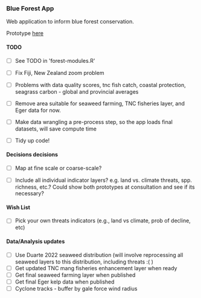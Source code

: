 ### Blue Forest App

Web application to inform blue forest conservation.

Prototype [here](https://global-wetlands.shinyapps.io/blue-forests-app/)

#### TODO

- [ ] See TODO in 'forest-modules.R'

- [ ] Fix Fiji, New Zealand zoom problem

- [ ] Problems with data quality scores, tnc fish catch, coastal protection, seagrass carbon - global and provincial averages

- [ ] Remove area suitable for seaweed farming, TNC fisheries layer, and Eger data for now.

- [ ] Make data wrangling a pre-process step, so the app loads final datasets, will save
compute time

- [ ] Tidy up code!

#### Decisions decisions

- [ ] Map at fine scale or coarse-scale?

- [ ] Include all individual indicator layers? e.g. land vs. climate threats, spp. richness, etc.? Could show both prototypes at consultation and see if its necessary?

#### Wish List

- [ ] Pick your own threats indicators (e.g., land vs climate, prob of decline, etc)

#### Data/Analysis updates 

- [ ] Use Duarte 2022 seaweed distribution (will involve reprocessing all seaweed layers to this distribution, including threats :( )
- [ ] Get updated TNC mang fisheries enhancement layer when ready
- [ ] Get final seaweed farming layer when published
- [ ] Get final Eger kelp data when published
- [ ] Cyclone tracks - buffer by gale force wind radius

